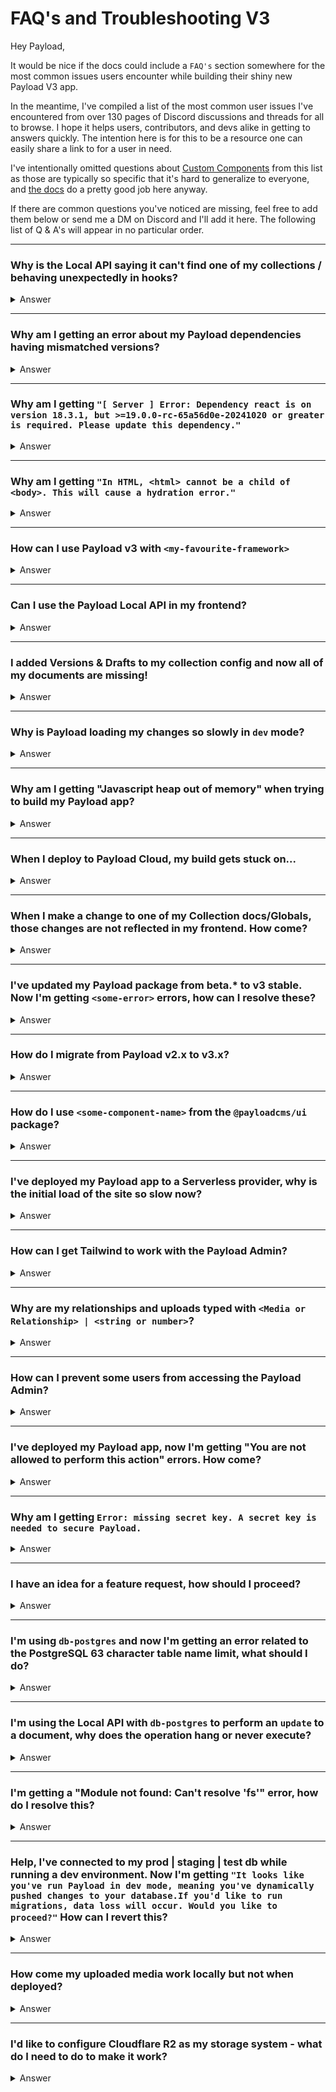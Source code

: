 <!--
Use the below Q/A template to help.

---

###
<details>
<summary>Answer</summary>

</details>
-->

# FAQ's and Troubleshooting V3

Hey Payload,

It would be nice if the docs could include a `FAQ's` section somewhere for the most common issues users encounter while building their shiny new Payload V3 app. 

In the meantime, I've compiled a list of the most common user issues I've encountered from over 130 pages of Discord discussions and threads for all to browse. I hope it helps users, contributors, and devs alike in getting to answers quickly. The intention here is for this to be a resource one can easily share a link to for a user in need.

I've intentionally omitted questions about [Custom Components](https://payloadcms.com/docs/admin/components) from this list as those are typically so specific that it's hard to generalize to everyone, and [the docs](https://payloadcms.com/docs/getting-started/what-is-payload) do a pretty good job here anyway.

If there are common questions you've noticed are missing, feel free to add them below or send me a DM on Discord and I'll add it here. The following list of Q & A's will appear in no particular order.

---

### Why is the Local API saying it can't find one of my collections / behaving unexpectedly in hooks?
<details>
<summary>Answer</summary>

The most commong issue for this is missing a `req` before referencing `payload`. Instead of `payload.find(...)`, it should be `req.payload.find`. This is only true if you are not destructuring `payload` out of the `req` beforehand.

Bad:
```ts
const beforeChangeHook: CollectionBeforeChangeHook = async ({
  data,
  req
}) => {
  const findResult = await payload.find({...})
  // ...
  return data
}
```

Good:
```ts
const beforeChangeHook: CollectionBeforeChangeHook = async ({
  data,
  req
}) => {
  const findResult = await req.payload.find({...}) // Notice the req
  // ...
  return data
}
```

If you're still experiencing issues with the Payload Local API, then [see here](https://github.com/akhrarovsaid/payload-v3-faqs?tab=readme-ov-file#im-using-the-local-api-with-db-postgres-to-perform-an-update-to-a-document-why-does-the-operation-hang-or-never-execute) for another potential fix.
</details>

---

### Why am I getting an error about my Payload dependencies having mismatched versions?
<details>
<summary>Answer</summary>

This error indicates that some or all of your Payload packages aren't on the same version. To fix this, ensure all of your packages match your Payload version in `package.json`, delete `node_modules` along with your `package-lock.json` (or `pnpm-lock.yaml`, or `yarn.lock`), and reinstall your dependencies.
</details>

---

### Why am I getting `"[ Server ] Error: Dependency react is on version 18.3.1, but >=19.0.0-rc-65a56d0e-20241020 or greater is required. Please update this dependency."`
<details>
<summary>Answer</summary>

This error indicates that you have an incompatible `react` and/or `react-dom` version installed. Payload V3 requires React and React-dom to be on version 19, as well as Nextjs on version 15 or greater. See recommended versions to pin to your `package.json` [here](https://github.com/payloadcms/payload/blob/main/templates/website/package.json#L47-L48).
</details>

---

### Why am I getting `"In HTML, <html> cannot be a child of <body>. This will cause a hydration error."`
<details>
<summary>Answer</summary>

The most common cause of this issue is because you have a root `layout.tsx` that wraps around your `(payload)` folder. There already exists a `layout.tsx` inside the (payload) folder. This causes Payload to inherit a layout where there are `html` and `body` tags nested within eachother which is an invalid `html` structure. To fix this, ensure you don't have a root layout wrapping the `(payload)` folder. Have a look at how the [website template](https://github.com/payloadcms/payload/tree/main/templates/website/src/app) handles this.
</details>

---

### How can I use Payload v3 with `<my-favourite-framework>`
<details>
<summary>Answer</summary>

If you're using `NextJS` v15 then Payload can install directly into your application. For all other frameworks, you can run Payload in headless mode, you can have two projects - one for your application, and one for Payload to run in.
</details>

---

### Can I use the Payload Local API in my frontend?
<details>
<summary>Answer</summary>

It depends. If you're running Payload inside your NextJS application, then you can use the Local API anywhere as long as it remains on the server. If you're using Payload outside of NextJS, then please [refer to the docs here](https://payloadcms.com/docs/local-api/outside-nextjs).
</details>

---

### I added Versions & Drafts to my collection config and now all of my documents are missing!
<details>
<summary>Answer</summary>

This happens because when you enable versions, they are stored differently in the database from ordinary collections. Your documents need to be populated into the `_your-collection_versions` table to work properly. See [a helpful response from Dan about this here](https://payloadcms.com/community-help/discord/i-dont-see-my-previous-collections-after-adding-in-versions).
</details>

---

### Why is Payload loading my changes so slowly in `dev` mode?
<details>
<summary>Answer</summary>

There are many possible reasons for this. Payload, itself, is quite heavily optimized and receives updates to improve performance frequently. The most common factor for this is using a remote database while developing. This can add unnecessary overhead as schema changes must be pushed and pulled to somewhere remote. Consider developing with a database located on your local machine.
</details>

---

### Why am I getting "Javascript heap out of memory" when trying to build my Payload app?
<details>
<summary>Answer</summary>

There are many possible reasons for this. This could be the result of poorly optimized application code, uncontained recursive logic, or that the build machine simply does not have enough RAM to build the application. To fix this, ensure your logic and code work as expected. If this is caused by insufficient RAM, consider adding a swapfile or increasing the RAM size of the instance.
</details>

---

### When I deploy to Payload Cloud, my build gets stuck on...
<details>
<summary>Answer</summary>

</details>

---

### When I make a change to one of my Collection docs/Globals, those changes are not reflected in my frontend. How come?
<details>
<summary>Answer</summary>

In order for the frontend to update when changes to documents occur, there needs to be some kind of logic present which revalidates the necessary resource. This is commonly handled via an `afterChange` hook. See how the template handles this [for globals](https://github.com/payloadcms/payload/tree/main/templates/website/src/Header), and [for pages](https://github.com/payloadcms/payload/tree/main/templates/website/src/collections/Pages). [Learn more](https://payloadcms.com/docs/hooks/collections#afterchange) about the `afterChange` hook.
</details>

---

### I've updated my Payload package from beta.* to v3 stable. Now I'm getting `<some-error>` errors, how can I resolve these?
<details>
<summary>Answer</summary>

The most common cause of errors when migrating from v3 beta to v3 stable is by missing instructions for breaking changes. To fix this, you should carefully go through the [release notes](https://github.com/payloadcms/payload/releases) of every release between your beta version and the version you wish to migrate to. You can use [this site](https://payload-releases-filter.vercel.app/) to help check for breaking changes quickly.

Credit to @linobino1 for the excellent breaking changes utility site!
</details>

---

### How do I migrate from Payload v2.x to v3.x?
<details>
<summary>Answer</summary>

See the [comprehensive migration guide here](https://github.com/payloadcms/payload/blob/main/docs/migration-guide/overview.mdx).
</details>

---

### How do I use `<some-component-name>` from the `@payloadcms/ui` package?
<details>
<summary>Answer</summary>

While we wait for comprehensive documentation and guides for the `ui` package, the best resource to learn about components here remains to be the `ui` package itself, as well as the monorepo `next` package where many of these components are consumed and used with best practices.
</details>

---

### I've deployed my Payload app to a Serverless provider, why is the initial load of the site so slow now?
<details>
<summary>Answer</summary>

Serverless platforms suffer from cold-starts. This happens when there are no "warm" instances of your function are running, so they must be spun up and can encounter overhead due to having to start from scratch. This is not a Payload issue, but a trade-off when deploying to serverless and something to consider. Read [this article](https://vercel.com/guides/how-can-i-improve-serverless-function-lambda-cold-start-performance-on-vercel) from Vercel to learn more. Some common patterns here are to use your providers native method of keeping your functions warm, running a cron-job to periodically send requests to your functions to keep them warm, or to use a different deployment target altogether (such as a VPS).
</details>

---

### How can I get Tailwind to work with the Payload Admin?
<details>
<summary>Answer</summary>

To get Tailwind and Shad/cn working with the Payload Admin ui, you can simply install Tailwind and include the layers in the `custom.css` file located in the `(payload)` folder. However, make sure not to include the `@layer base;` directive as the preflight styles from this will interfere with the `payload-default` styles that are used to style the admin app.
</details>

---

### Why are my relationships and uploads typed with `<Media or Relationship> | <string or number>`?
<details>
<summary>Answer</summary>

This happens because any given collection config may specify deeply nested relationships. Payload has no way to know, in advance, at what depth to fetch those relationships. As a result, to optimize requests, some docs may return relationships that contain only id's. A common fix for this is to use the `depth` property of the API you are using. See [here for Local API](https://payloadcms.com/docs/queries/depth#local-api), here [for REST API](https://payloadcms.com/docs/queries/depth#rest-api). Learn more about depth [here](https://payloadcms.com/docs/queries/depth).
</details>

---

### How can I prevent some users from accessing the Payload Admin?
<details>
<summary>Answer</summary>

You may use the `admin` access control function of your auth-enabled collection. See [here for more details](https://payloadcms.com/docs/access-control/collections#admin).
</details>

---

### I've deployed my Payload app, now I'm getting "You are not allowed to perform this action" errors. How come?
<details>
<summary>Answer</summary>

This can happen for numerous reasons. The two most common ones are:
- You have not configured CORS for your domain correctly. [Learn more](https://payloadcms.com/docs/configuration/overview#cross-origin-resource-sharing-cors).
- Your application is running on a different PORT than expected, commonly when other applications are running on the same port (3000 by default).
</details>

---

### Why am I getting `Error: missing secret key. A secret key is needed to secure Payload.`
<details>
<summary>Answer</summary>

A secret key is required to secure Payload properly. In order to add one, you must add a `PAYLOAD_SECRET` environment variable to your `.env` file. See more about this [in the docs](https://payloadcms.com/docs/production/deployment#the-secret-key).
</details>

---

### I have an idea for a feature request, how should I proceed?
<details>
<summary>Answer</summary>

The best way to make sure your feature request gets looked at is to create a Github discussion with the "Feature Request" flag on it. These get checked regularly, and allows your request to get feedback from devs and the broader community. See [discussions here](https://github.com/payloadcms/payload/discussions).
</details>

---

### I'm using `db-postgres` and now I'm getting an error related to the PostgreSQL 63 character table name limit, what should I do?
<details>
<summary>Answer</summary>

Unfortunately this is an optimization limitation enforced by PostgreSQL. Many fields can commonly be found deeply nested and, as a result, will sometimes have long table names in the database. These fields expose the `dbName` property which allow you to specify your own table name for them to use. A full list of fields that expose the `dbName` property are:

- [Arrays](https://payloadcms.com/docs/fields/array)
- [Blocks](https://payloadcms.com/docs/fields/blocks#block-configs)
- [Select](https://payloadcms.com/docs/fields/select)
</details>

---

### I'm using the Local API with `db-postgres` to perform an `update` to a document, why does the operation hang or never execute?
<details>
<summary>Answer</summary>

This happens because the Local API may be performing a transaction and, as such, requries a `req` PayloadRequest to be passed in order to execute correctly. [Learn more about transactions](https://payloadcms.com/docs/local-api/overview#transactions). Passing a `req` property is encouraged even if you're not using `db-postgres`.
</details>

---

### I'm getting a "Module not found: Can't resolve 'fs'" error, how do I resolve this?
<details>
<summary>Answer</summary>

While this could be the result of user-code error, two common reasons this happens are:
- You are using `NextJS` and have an `'edge'` runtime variable export somewhere in your code.
- You are using a server-only component inside of a client component.

If the above are not true, then you can try deleting `node_modules` and reinstalling your dependencies.
</details>

---

### Help, I've connected to my prod | staging | test db while running a dev environment. Now I'm getting `"It looks like you've run Payload in dev mode, meaning you've dynamically pushed changes to your database.If you'd like to run migrations, data loss will occur. Would you like to proceed?"` How can I revert this?
<details>
<summary>Answer</summary>

This warning is to prevent people from running `dev` mode (which force pushes schema changes) and migrations against the same database. This can cause issues and is inadvisable. It is also highly inadvisable to run `dev` against your database in production.

To resolve this issue simply connect to your db, using a CLI utility or a GUI such as pgAdmin, and delete rows where `batch` equals -1 in the `payload_migrations` table.
</details>

---

### How come my uploaded media work locally but not when deployed?
<details>
<summary>Answer</summary>

There could be numerous reasons why uploaded media don't work when deployed. Double check that you have configured your application firewall correctly, and that the rules of the provider you've chosen to serve media does not block requests from your application. You can also check that you're allowing the hostname of your image provider in `next.config.js` via the `remotePatterns` property ([see here](https://nextjs.org/docs/app/api-reference/components/image#remotepatterns)).
</details>

---

### I'd like to configure Cloudflare R2 as my storage system - what do I need to do to make it work?
<details>
<summary>Answer</summary>

Since R2 is compatible with the S3 API, all you need is the S3 storage adapter. See [docs for S3 adapter here](https://payloadcms.com/docs/upload/storage-adapters#s3-storage).
</details>
